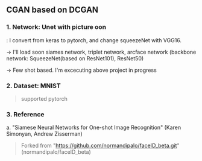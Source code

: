 ## CGAN based on DCGAN

### 1. Network: Unet with picture oon
: I convert from keras to pytorch, and change squeezeNet with VGG16.

→ I'll load soon siames network, triplet network, arcface network (backbone network: SqueezeNet(based on ResNet101), ResNet50)

→ Few shot based. I'm excecuting above project in progress

### 2. Dataset: MNIST
> supported pytorch

>

### 3. Reference
a. "Siamese Neural Networks for One-shot Image Recognition" (Karen Simonyan, Andrew Zisserman)

> Forked from "https://github.com/normandipalo/faceID_beta.git" (normandipalo/faceID_beta)
